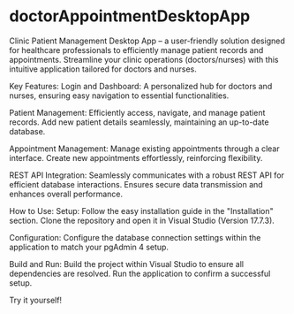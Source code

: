 # doctorAppointmentDesktopApp
Clinic Patient Management Desktop App – a user-friendly solution designed for healthcare professionals to efficiently manage patient records and appointments. Streamline your clinic operations (doctors/nurses) with this intuitive application tailored for doctors and nurses.

Key Features:
Login and Dashboard:
A personalized hub for doctors and nurses, ensuring easy navigation to essential functionalities.

Patient Management:
Efficiently access, navigate, and manage patient records.
Add new patient details seamlessly, maintaining an up-to-date database.

Appointment Management:
Manage existing appointments through a clear interface.
Create new appointments effortlessly, reinforcing flexibility.

REST API Integration:
Seamlessly communicates with a robust REST API for efficient database interactions.
Ensures secure data transmission and enhances overall performance.

How to Use:
Setup:
Follow the easy installation guide in the "Installation" section.
Clone the repository and open it in Visual Studio (Version 17.7.3).

Configuration:
Configure the database connection settings within the application to match your pgAdmin 4 setup.

Build and Run:
Build the project within Visual Studio to ensure all dependencies are resolved.
Run the application to confirm a successful setup.

Try it yourself! 
